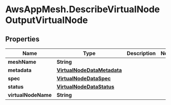 # AwsAppMesh.DescribeVirtualNodeOutputVirtualNode

## Properties

Name | Type | Description | Notes
------------ | ------------- | ------------- | -------------
**meshName** | **String** |  | 
**metadata** | [**VirtualNodeDataMetadata**](VirtualNodeDataMetadata.md) |  | 
**spec** | [**VirtualNodeDataSpec**](VirtualNodeDataSpec.md) |  | 
**status** | [**VirtualNodeDataStatus**](VirtualNodeDataStatus.md) |  | 
**virtualNodeName** | **String** |  | 


